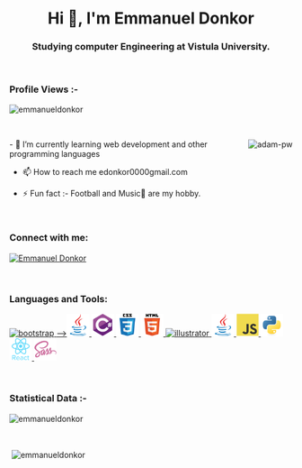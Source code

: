 <!-- Hi there 👋

I'm Emmanuel Donkor

I'm currently studying computer Engineering at Vistula University
-->
<!--
Skills
- Languages :C#, Java, JavaScript, 
- WebDev: React, HTML, CSS/SASS
- Current: Spring Boot
-->
<!--
- 🔭 I’m currently working on personal projects
- 👯 I’m looking to collaborate on projects
- 💬 Ask me about DSA and algorithm problems
- 📫 How to reach me: edonkor0000@gmail.com
- ⚡ Fun fact: Football and music
-->

<!--
[![GitHub Stats](https://github-readme-stats.vercel.app/api?username=emmanueldonkor&theme=dark&show_icons=true&icon_color=ffffff&bg_color=151515)](https://github.com/emmanueldonkor/emmanueldonkor)
-->

<h1 align="center">Hi 👋, I'm Emmanuel Donkor </h1>
<h3 align="center">Studying computer Engineering at Vistula University.</h3>
<br>
<p align="right"> <h3>Profile Views :-</h3> <img src="https://komarev.com/ghpvc/?username=emmanueldonkor&label=Profile%20views&color=0e75b6&style=flat"
    alt="emmanueldonkor" /> 
  </p>
<br>
<p><img align="right" src="https://github.com/Adam-pw/Adam-pw/blob/main/animation_500_kxa883sd.gif" alt="adam-pw" /></p>
- 🌱 I’m currently learning web development and other programming languages

- 📫 How to reach me edonkor0000gmail.com

- ⚡ Fun fact :- Football and Music🎵 are my hobby.
<br>
<h3 align="left">Connect with me:</h3>
<p align="left">
  <a href="https://www.linkedin.com/in/donkoremmanuel/" target="blank"><img align="center"
      src="https://raw.githubusercontent.com/rahuldkjain/github-profile-readme-generator/master/src/images/icons/Social/linked-in-alt.svg"
      alt="Emmanuel Donkor" height="30" width="40" /></a>
  <!--<a href="https://www.instagram.com/aymenaz_/" target="blank"><img align="center"
      src="https://raw.githubusercontent.com/rahuldkjain/github-profile-readme-generator/master/src/images/icons/Social/instagram.svg"
      alt="aymenaz_" height="30" width="40" /></a> -->
</p>
<br>
<h3 align="left">Languages and Tools:</h3>
<p <!--align="left"> <a href="https://getbootstrap.com" target="_blank" rel="noreferrer">
    <img src="https://raw.githubusercontent.com/devicons/devicon/master/icons/bootstrap/bootstrap-plain-wordmark.svg"
      alt="bootstrap" width="40" height="40" /> </a> <a href="https://www.cprogramming.com/" target="_blank" 
    rel="noreferrer"> --><img src="https://raw.githubusercontent.com/devicons/devicon/master/icons/java/java-original.svg"
      alt="java" width="40" height="40" /> </a> <a href="https://www.w3schools.com/java/" target="_blank" rel="noreferrer">
    <img src="https://raw.githubusercontent.com/devicons/devicon/master/icons/csharp/csharp-original.svg"
      alt="csharp" width="40" height="40" /> </a> <a href="https://www.w3schools.com/csharp/" target="_blank"
    rel="noreferrer"> <img
      src="https://raw.githubusercontent.com/devicons/devicon/master/icons/css3/css3-original-wordmark.svg" alt="css3"
      width="40" height="40" /> </a> <a href="https://www.w3.org/html/" target="_blank" rel="noreferrer"> <img
      src="https://raw.githubusercontent.com/devicons/devicon/master/icons/html5/html5-original-wordmark.svg"
      alt="html5" width="40" height="40" /> </a> <a href="https://www.adobe.com/in/products/illustrator.html"
    target="_blank" rel="noreferrer"> <img
      src="https://www.vectorlogo.zone/logos/adobe_illustrator/adobe_illustrator-icon.svg" alt="illustrator" width="40"
      height="40" /> </a> <a href="https://www.java.com" target="_blank" rel="noreferrer"> <img
      src="https://raw.githubusercontent.com/devicons/devicon/master/icons/java/java-original.svg" alt="java" width="40"
      height="40" /> </a> <a href="https://developer.mozilla.org/en-US/docs/Web/JavaScript" target="_blank"
    rel="noreferrer"> <img
      src="https://raw.githubusercontent.com/devicons/devicon/master/icons/javascript/javascript-original.svg"
      alt="javascript" width="40" height="40" /> </a>
<!--     <a href="https://kotlinlang.org" target="_blank" rel="noreferrer">
    <img src="https://www.vectorlogo.zone/logos/kotlinlang/kotlinlang-icon.svg" alt="kotlin" width="40" height="40" />
  </a>  -->
   <!-- <a href="https://www.mysql.com/" target="_blank" rel="noreferrer"> <img
      src="https://raw.githubusercontent.com/devicons/devicon/master/icons/mysql/mysql-original-wordmark.svg"
      alt="mysql" width="40" height="40" /> </a> </a> <a href="https://nodejs.org" target="_blank" rel="noreferrer"> <img
      src="https://raw.githubusercontent.com/devicons/devicon/master/icons/nodejs/nodejs-original-wordmark.svg"
      alt="nodejs" width="40" height="40" /> </a> <a href="https://pandas.pydata.org/" target="_blank" rel="noreferrer">-->
    <!--<img
      src="https://raw.githubusercontent.com/devicons/devicon/2ae2a900d2f041da66e950e4d48052658d850630/icons/pandas/pandas-original.svg"
      alt="pandas" width="40" height="40" /> </a> <a href="https://www.photoshop.com/en" target="_blank"
    rel="noreferrer"> <img
      src="https://raw.githubusercontent.com/devicons/devicon/master/icons/photoshop/photoshop-line.svg" alt="photoshop"
      width="40" height="40" /> </a>
       <a href="https://www.python.org" target="_blank" rel="noreferrer">--> <img
      src="https://raw.githubusercontent.com/devicons/devicon/master/icons/python/python-original.svg" alt="python"
      width="40" height="40" /> </a> <a href="https://reactjs.org/" target="_blank" rel="noreferrer"> <img
      src="https://raw.githubusercontent.com/devicons/devicon/master/icons/react/react-original-wordmark.svg"
      alt="react" width="40" height="40" /> </a> <a href="https://sass-lang.com" target="_blank" rel="noreferrer"> 
     <img
      src="https://raw.githubusercontent.com/devicons/devicon/master/icons/sass/sass-original.svg" alt="sass" width="40"
      height="40" /> </a> </p> 
<br>
<h3>Statistical Data :-</h3>
<p><img align="center"
    src="https://github-readme-stats.vercel.app/api/top-langs?username=emmanueldonkor&show_icons=true&locale=en&bg_color=0d1117&text_color=ffffff&layout=compact"
    alt="emmanueldonkor" 
    bg_color=#808080/></p>








<br>
<p>&nbsp;<img align="center" src="https://github-readme-stats.vercel.app/api?username=emmanueldonkor&show_icons=true&locale=en&bg_color=0d1117&text_color=ffffff&repo=convoychat"
    alt="emmanueldonkor" /></p>

<br>
